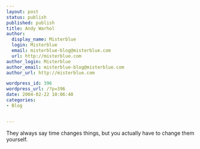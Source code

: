 ```yaml
---
layout: post
status: publish
published: publish
title: Andy Warhol
author:
  display_name: Misterblue
  login: Misterblue
  email: misterblue-blog@misterblue.com
  url: http://misterblue.com
author_login: Misterblue
author_email: misterblue-blog@misterblue.com
author_url: http://misterblue.com

wordpress_id: 396
wordpress_url: /?p=396
date: 2004-02-22 10:06:40
categories:
- Blog


---
```

They always say time changes things, but you actually have to change them yourself.
